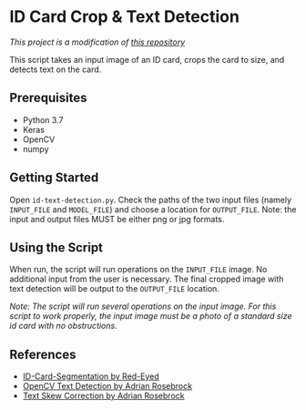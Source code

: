# ID Card Crop & Text Detection
*This project is a modification of [this repository](https://github.com/Red-Eyed/ID-Card-Segmentation)*

This script takes an input image of an ID card, crops the card to size, and detects text on the card.


## Prerequisites
* Python 3.7
* Keras
* OpenCV
* numpy


## Getting Started

Open `id-text-detection.py`.
Check the paths of the two input files (namely `INPUT_FILE` and `MODEL_FILE`) and choose a location for `OUTPUT_FILE`. 
Note: the input and output files MUST be either png or jpg formats.

## Using the Script
When run, the script will run operations on the `INPUT_FILE` image.
No additional input from the user is necessary.
The final cropped image with text detection will be output to the `OUTPUT_FILE` location.

*Note: The script will run several operations on the input image.
For this script to work properly, the input image must be a photo of a standard size id card with no obstructions.*

## References
* [ID-Card-Segmentation by Red-Eyed](https://github.com/Red-Eyed/ID-Card-Segmentation)
* [OpenCV Text Detection by Adrian Rosebrock](https://www.pyimagesearch.com/2018/08/20/opencv-text-detection-east-text-detector/)
* [Text Skew Correction by Adrian Rosebrock](https://www.pyimagesearch.com/2017/02/20/text-skew-correction-opencv-python/)
